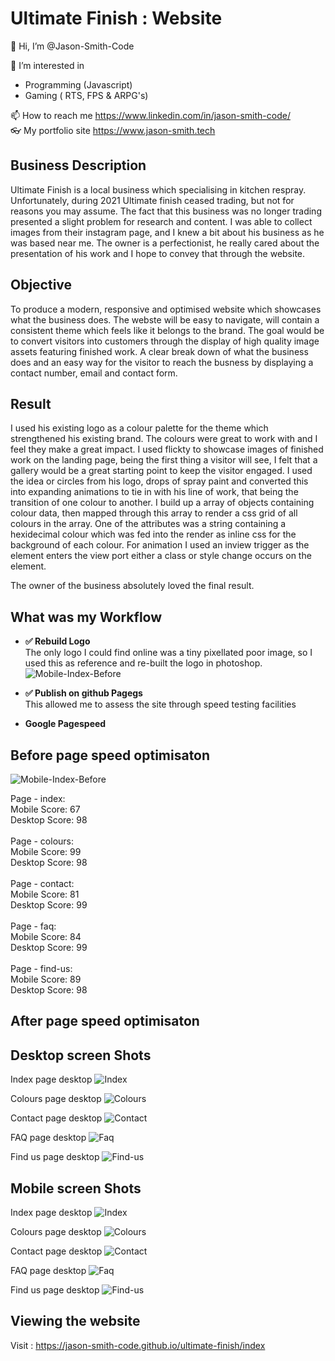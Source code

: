 # Ultimate Finish : Website

👋 Hi, I’m @Jason-Smith-Code

👀 I’m interested in

- Programming (Javascript)
- Gaming ( RTS, FPS & ARPG's)

📫 How to reach me
https://www.linkedin.com/in/jason-smith-code/ <br>
👓 My portfolio site
https://www.jason-smith.tech

## Business Description

Ultimate Finish is a local business which specialising in kitchen respray. Unfortunately, during 2021 Ultimate finish ceased trading, but not for reasons you may assume.
The fact that this business was no longer trading presented a slight problem for research and content.
I was able to collect images from their instagram page, and I knew a bit about his business as he was based near me.
The owner is a perfectionist, he really cared about the presentation of his work and I hope to convey that through the website.

## Objective

To produce a modern, responsive and optimised website which showcases what the business does.
The webste will be easy to navigate, will contain a consistent theme which feels like it belongs to the brand.
The goal would be to convert visitors into customers through the display of high quality image assets featuring finished work.
A clear break down of what the business does and an easy way for the visitor to reach the busness by displaying a contact number, email and contact form.

## Result

I used his existing logo as a colour palette for the theme which strengthened his existing brand. The colours were great to work with and I feel they make a great impact.
I used flickty to showcase images of finished work on the landing page, being the first thing a visitor will see, I felt that a gallery would be a great starting point to keep the visitor engaged.
I used the idea or circles from his logo, drops of spray paint and converted this into expanding animations to tie in with his line of work, that being the transition of one colour to another.
I build up a array of objects containing colour data, then mapped through this array to render a css grid of all colours in the array. One of the attributes was a string containing a hexidecimal colour which
was fed into the render as inline css for the background of each colour.
For animation I used an inview trigger as the element enters the view port either a class or style change occurs on the element.

The owner of the business absolutely loved the final result.

## What was my Workflow

- **✅ Rebuild Logo** <br>
  The only logo I could find online was a tiny pixellated poor image, so I used this as reference and re-built the logo in photoshop.
  ![Mobile-Index-Before](./images/screens/logo-photoshop.jpg)

- **✅ Publish on github Pagegs** <br>
  This allowed me to assess the site through speed testing facilities

- **Google Pagespeed** <br>

## Before page speed optimisaton

![Mobile-Index-Before](./images/screens/google-insight-index-mobile-before.jpg)

Page - index: <br>
Mobile Score: 67 <br>
Desktop Score: 98<br><br>
Page - colours: <br>
Mobile Score: 99 <br>
Desktop Score: 98<br><br>
Page - contact: <br>
Mobile Score: 81 <br>
Desktop Score: 99<br><br>
Page - faq: <br>
Mobile Score: 84 <br>
Desktop Score: 99<br><br>
Page - find-us: <br>
Mobile Score: 89 <br>
Desktop Score: 98

## After page speed optimisaton

## Desktop screen Shots

Index page desktop
![Index](./images/screens/index.jpg)

Colours page desktop
![Colours](./images/screens/colours.jpg)

Contact page desktop
![Contact](./images/screens/contact.jpg)

FAQ page desktop
![Faq](./images/screens/faq.jpg)

Find us page desktop
![Find-us](./images/screens/find-us.jpg)

## Mobile screen Shots

Index page desktop
![Index](./images/screens/index-mobile.jpg)

Colours page desktop
![Colours](./images/screens/colours-mobile.jpg)

Contact page desktop
![Contact](./images/screens/contact-mobile.jpg)

FAQ page desktop
![Faq](./images/screens/faq-mobile.jpg)

Find us page desktop
![Find-us](./images/screens/find-us-mobile.jpg)

## Viewing the website

Visit : https://jason-smith-code.github.io/ultimate-finish/index
